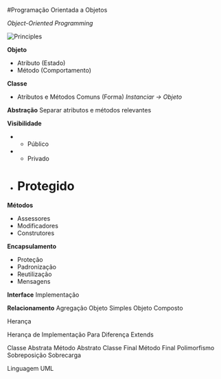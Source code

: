 #Programação Orientada a Objetos

*Object-Oriented Programming*

![Principles](https://i.pinimg.com/originals/5f/67/c8/5f67c8abadd2be33ce9063e043663892.jpg)

**Objeto**
* Atributo (Estado)
* Método (Comportamento)

**Classe**
* Atributos e Métodos Comuns (Forma)
*Instanciar -> Objeto*
 
**Abstração**
Separar atributos e métodos relevantes

**Visibilidade**
* + Público
* - Privado
* # Protegido

**Métodos**
* Assessores
* Modificadores
* Construtores

**Encapsulamento**
* Proteção
* Padronização
* Reutilização
* Mensagens

**Interface**
Implementação

**Relacionamento**
Agregação
Objeto Simples
Objeto Composto

Herança

Herança de Implementação
Para Diferença
Extends

Classe Abstrata
Método Abstrato
Classe Final
Método Final
Polimorfismo
Sobreposição
Sobrecarga

Linguagem UML


